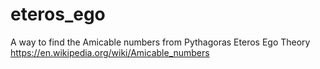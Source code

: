 # eteros_ego
A way to find the Amicable numbers from Pythagoras Eteros Ego Theory 
https://en.wikipedia.org/wiki/Amicable_numbers
